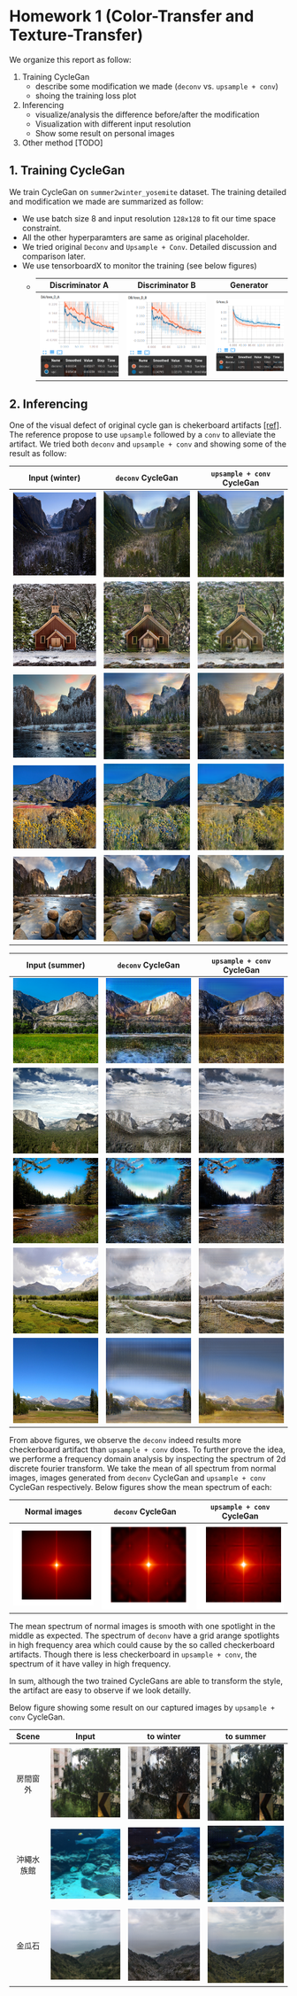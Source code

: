 # Homework 1 (Color-Transfer and Texture-Transfer)

We organize this report as follow:
1. Training CycleGan
    - describe some modification we made (`deconv` vs. `upsample + conv`)
    - shoing the training loss plot
2. Inferencing
    - visualize/analysis the difference before/after the modification
    - Visualization with different input resolution
    - Show some result on personal images
3. Other method [TODO]


## 1. Training CycleGan
We train CycleGan on `summer2winter_yosemite` dataset. The training detailed and modification we made are summarized as follow:
- We use batch size 8 and input resolution `128x128` to fit our time space constraint.
- All the other hyperparamters are same as original placeholder.
- We tried original `Deconv` and `Upsample + Conv`. Detailed discussion and comparison later.
- We use tensorboardX to monitor the training (see below figures)
    - | Discriminator A | Discriminator B | Generator |
      | :--: | :--: | :--: |
      | ![](assets/DA_loss.png) | ![](assets/DB_loss.png) | ![](assets/G_loss.png) |


## 2. Inferencing
One of the visual defect of original cycle gan is chekerboard artifacts [[ref]](https://distill.pub/2016/deconv-checkerboard/). The reference propose to use `upsample` followed by a `conv` to alleviate the artifact. We tried both `deconv` and `upsample + conv` and showing some of the result as follow:

| Input (winter) | `deconv` CycleGan | `upsample + conv` CycleGan |
| :---: | :------: | :---------------: |
| ![](assets/yomesite/B/input/0178.png) | ![](assets/yomesite/B/deconv/0178.png) | ![](assets/yomesite/B/upconv/0178.png) |
| ![](assets/yomesite/B/input/0195.png) | ![](assets/yomesite/B/deconv/0195.png) | ![](assets/yomesite/B/upconv/0195.png) |
| ![](assets/yomesite/B/input/0232.png) | ![](assets/yomesite/B/deconv/0232.png) | ![](assets/yomesite/B/upconv/0232.png) |
| ![](assets/yomesite/B/input/0250.png) | ![](assets/yomesite/B/deconv/0250.png) | ![](assets/yomesite/B/upconv/0250.png) |
| ![](assets/yomesite/B/input/0308.png) | ![](assets/yomesite/B/deconv/0308.png) | ![](assets/yomesite/B/upconv/0308.png) |

| Input (summer) | `deconv` CycleGan | `upsample + conv` CycleGan |
| :---: | :------: | :---------------: |
| ![](assets/yomesite/A/input/0019.png) | ![](assets/yomesite/A/deconv/0019.png) | ![](assets/yomesite/A/upconv/0019.png) |
| ![](assets/yomesite/A/input/0033.png) | ![](assets/yomesite/A/deconv/0033.png) | ![](assets/yomesite/A/upconv/0033.png) |
| ![](assets/yomesite/A/input/0043.png) | ![](assets/yomesite/A/deconv/0043.png) | ![](assets/yomesite/A/upconv/0043.png) |
| ![](assets/yomesite/A/input/0117.png) | ![](assets/yomesite/A/deconv/0117.png) | ![](assets/yomesite/A/upconv/0117.png) |
| ![](assets/yomesite/A/input/0044.png) | ![](assets/yomesite/A/deconv/0044.png) | ![](assets/yomesite/A/upconv/0044.png) |

From above figures, we observe the `deconv` indeed results more checkerboard artifact than `upsample + conv` does. To further prove the idea, we performe a frequency domain analysis by inspecting the spectrum of 2d discrete fourier transform. We take the mean of all spectrum from normal images, images generated from `deconv` CycleGan and `upsample + conv` CycleGan respectively. Below figures show the mean spectrum of each:

| Normal images | `deconv` CycleGan | `upsample + conv` CycleGan |
| :-----------: | :---------------: | :------------------------: |
| ![](assets/normal_spec.png) | ![](assets/deconv_spec.png) | ![](assets/upconv_spec.png) |

The mean spectrum of normal images is smooth with one spotlight in the middle as expected. The spectrum of `deconv` have a grid arange spotlights in high frequency area which could cause by the so called checkerboard artifacts. Though there is less checkerboard in `upsample + conv`, the spectrum of it have valley in high frequency.

In sum, although the two trained CycleGans are able to transform the style, the artifact are easy to observe if we look detailly.


Below figure showing some result on our captured images by `upsample + conv` CycleGan.

| Scene | Input | to winter | to summer |
| :---: | :---: | :-------: | :-------: |
| 房間窗外 | ![](assets/input/0001.png) | ![](assets/fake_B/0001.png) | ![](assets/fake_A/0001.png) |
| 沖繩水族館 | ![](assets/input/0002.png) | ![](assets/fake_B/0002.png) | ![](assets/fake_A/0002.png) |
| 金瓜石 | ![](assets/input/0003.png) | ![](assets/fake_B/0003.png) | ![](assets/fake_A/0003.png) |
